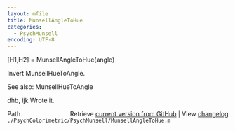 ```yaml
---
layout: mfile
title: MunsellAngleToHue
categories:
  - PsychMunsell
encoding: UTF-8
---
```


[H1,H2] = MunsellAngleToHue(angle)

Invert MunsellHueToAngle.

See also: MunsellHueToAngle

dhb, ijk  Wrote it.


<div class="code_header" style="text-align:right;">
  <span style="float:left;">Path&nbsp;&nbsp;</span> <span class="counter">Retrieve <a href=
  "https://raw.github.com/Psychtoolbox-3/Psychtoolbox-3/beta/./PsychColorimetric/PsychMunsell/MunsellAngleToHue.m">current version from GitHub</a> | View <a href=
  "https://github.com/Psychtoolbox-3/Psychtoolbox-3/commits/beta/./PsychColorimetric/PsychMunsell/MunsellAngleToHue.m">changelog</a></span>
</div>
<div class="code">
  <code>./PsychColorimetric/PsychMunsell/MunsellAngleToHue.m</code>
</div>
